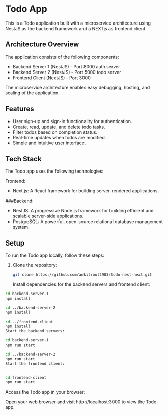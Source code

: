 # Todo App

This is a Todo application built with a microservice architecture using NestJS as the backend framework and a NEXTjs as frontend client.

## Architecture Overview

The application consists of the following components:

- Backend Server 1 (NestJS) - Port 8000 auth server
- Backend Server 2 (NestJS) - Port 5000 todo server
- Frontend Client (NextJS) - Port 3000

The microservice architecture enables easy debugging, hosting, and scaling of the application.

## Features

- User sign-up and sign-in functionality for authentication.
- Create, read, update, and delete todo tasks.
- Filter todos based on completion status.
- Real-time updates when todos are modified.
- Simple and intuitive user interface.

## Tech Stack
The Todo app uses the following technologies:

Frontend:
- Next.js: A React framework for building server-rendered applications.

###Backend:
- NestJS: A progressive Node.js framework for building efficient and scalable server-side applications.
- PostgreSQL: A powerful, open-source relational database management system.

## Setup

To run the Todo app locally, follow these steps:

1. Clone the repository:

   ```bash
   git clone https://github.com/ankitrout2903/todo-nest-next.git

    ```
   
   Install dependencies for the backend servers and frontend client:

 ```bash
cd backend-server-1
npm install

cd ../backend-server-2
npm install

cd ../frontend-client
npm install
Start the backend servers:
```


```bash
cd backend-server-1
npm run start

cd ../backend-server-2
npm run start
Start the frontend client:
```

```bash

cd frontend-client
npm run start
```
Access the Todo app in your browser:

Open your web browser and visit http://localhost:3000 to view the Todo app.
